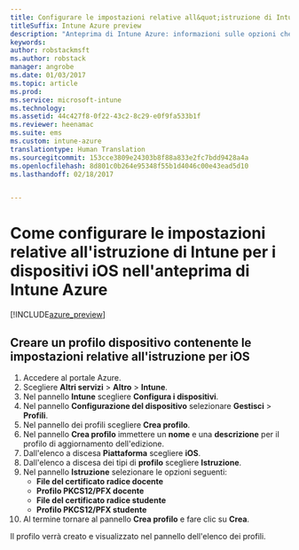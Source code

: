 ```yaml
---
title: Configurare le impostazioni relative all&quot;istruzione di Intune per iOS
titleSuffix: Intune Azure preview
description: "Anteprima di Intune Azure: informazioni sulle opzioni che è possibile usare per controllare le impostazioni relative all&quot;istruzione nei dispositivi iOS."
keywords: 
author: robstackmsft
ms.author: robstack
manager: angrobe
ms.date: 01/03/2017
ms.topic: article
ms.prod: 
ms.service: microsoft-intune
ms.technology: 
ms.assetid: 44c427f8-0f22-43c2-8c29-e0f9fa533b1f
ms.reviewer: heenamac
ms.suite: ems
ms.custom: intune-azure
translationtype: Human Translation
ms.sourcegitcommit: 153cce3809e24303b8f88a833e2fc7bdd9428a4a
ms.openlocfilehash: 8d801c0b264e95348f55b1d4046c00e43ead5d10
ms.lasthandoff: 02/18/2017


---
```


# <a name="how-to-configure-intune-education-settings-for-ios-devices-in-intune-azure-preview"></a>Come configurare le impostazioni relative all'istruzione di Intune per i dispositivi iOS nell'anteprima di Intune Azure

[!INCLUDE[azure_preview](../includes/azure_preview.md)]


## <a name="create-a-device-profile-containing-ios-education-settings"></a>Creare un profilo dispositivo contenente le impostazioni relative all'istruzione per iOS

1. Accedere al portale Azure.
2. Scegliere **Altri servizi** > **Altro** > **Intune**.
3. Nel pannello **Intune** scegliere **Configura i dispositivi**.
2. Nel pannello **Configurazione del dispositivo** selezionare **Gestisci** > **Profili**.
3. Nel pannello dei profili scegliere **Crea profilo**.
4. Nel pannello **Crea profilo** immettere un **nome** e una **descrizione** per il profilo di aggiornamento dell'edizione.
5. Dall'elenco a discesa **Piattaforma** scegliere **iOS**.
6. Dall'elenco a discesa dei tipi di **profilo** scegliere **Istruzione**.
7. Nel pannello **Istruzione** selezionare le opzioni seguenti:
    - **File del certificato radice docente**
    - **Profilo PKCS12/PFX docente**
    - **File del certificato radice studente**
    - **Profilo PKCS12/PFX studente**
8. Al termine tornare al pannello **Crea profilo** e fare clic su **Crea**.

Il profilo verrà creato e visualizzato nel pannello dell'elenco dei profili.

